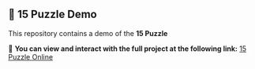 ## 🧩 15 Puzzle Demo  

This repository contains a demo of the **15 Puzzle**  
 
🔗 **You can view and interact with the full project at the following link:** [15 Puzzle Online](https://15puzzle.online)